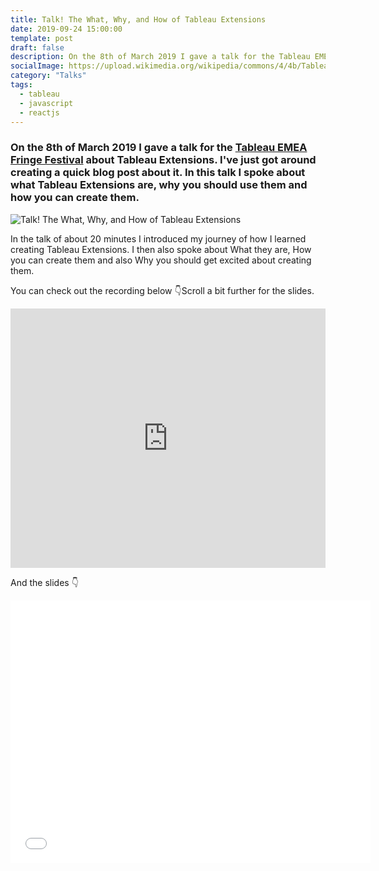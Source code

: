 ```yaml
---
title: Talk! The What, Why, and How of Tableau Extensions
date: 2019-09-24 15:00:00
template: post
draft: false
description: On the 8th of March 2019 I gave a talk for the Tableau EMEA Fringe Festival about Tableau Extensions. In this talk I spoke about what Tableau Extensions are, why you should use them and how you can create them.
socialImage: https://upload.wikimedia.org/wikipedia/commons/4/4b/Tableau_Logo.png
category: "Talks"
tags:
  - tableau
  - javascript
  - reactjs
---
```


### On the 8th of March 2019 I gave a talk for the [Tableau EMEA Fringe Festival](https://www.thefringefestival.rocks) about Tableau Extensions. I've just got around creating a quick blog post about it. In this talk I spoke about what Tableau Extensions are, why you should use them and how you can create them.

![Talk! The What, Why, and How of Tableau Extensions](https://upload.wikimedia.org/wikipedia/commons/4/4b/Tableau_Logo.png)

In the talk of about 20 minutes I introduced my journey of how I learned creating Tableau Extensions. I then also spoke about What they are, How you can create them and also Why you should get excited about creating them.

You can check out the recording below 👇Scroll a bit further for the slides.

<center>
<iframe width="100%" height="415" src="https://www.youtube.com/embed/zOzhy1jV66o" frameborder="0" allow="accelerometer; autoplay; encrypted-media; gyroscope; picture-in-picture" allowfullscreen></iframe>
</center>

And the slides 👇

<center>
<iframe src="//slides.com/andredevries/tableau-extensions/embed?style=light" width="576" height="420" scrolling="no" frameborder="0" webkitallowfullscreen mozallowfullscreen allowfullscreen></iframe>
</center>
